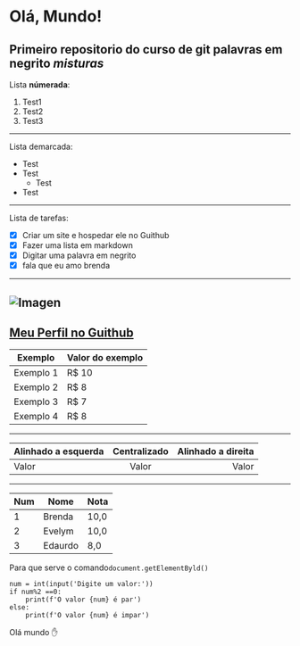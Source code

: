 # Olá, Mundo!
 Primeiro repositorio do curso de git
 palavras em **negrito**
 _*misturas*_ 
 ---
Lista **númerada**:
 1. Test1
 2. Test2
 5. Test3
 ---
Lista demarcada:
 * Test
 * Test
    * Test
* Test
***
Lista de tarefas:
- [x] Criar um site e hospedar ele no Guithub
- [x] Fazer uma lista em markdown
- [x] Digitar uma palavra em negrito
- [x] fala que eu amo brenda
---
![Imagen](https://encrypted-tbn0.gstatic.com/images?q=tbn:ANd9GcRzrLbSiX84gNMNpWhJzykdbHm2fffQbpztww&usqp=CAU)
---
[Meu Perfil no Guithub](https://github.com/Eduardo-K197)
---
Exemplo   | Valor do exemplo
--------- | ------
Exemplo 1 | R$ 10
Exemplo 2 | R$ 8
Exemplo 3 | R$ 7
Exemplo 4 | R$ 8
----
Alinhado a esquerda | Centralizado | Alinhado a direita
:--------- | :------: | -------:
Valor | Valor | Valor
---
Num | Nome | Nota
---|---|---
1 | Brenda | 10,0
2 | Evelym | 10,0
3 | Edaurdo | 8,0


Para que serve o comando`document.getElementByld()`
```
num = int(input('Digite um valor:'))
if num%2 ==0:
    print(f'O valor {num} é par')
else:
    print(f'O valor {num} é impar')

```
Olá mundo :hand:
